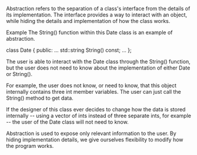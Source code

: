 Abstraction refers to the separation of a class's interface from the details of its implementation. The interface provides a way to interact with an object, while hiding the details and implementation of how the class works.

Example
The String() function within this Date class is an example of abstraction.

class Date {
 public:
  ...
  std::string String() const;
  ...
};

The user is able to interact with the Date class through the String() function, but the user does not need to know about the implementation of either Date or String().

For example, the user does not know, or need to know, that this object internally contains three int member variables. The user can just call the String() method to get data.

If the designer of this class ever decides to change how the data is stored internally -- using a vector of ints instead of three separate ints, for example -- the user of the Date class will not need to know.

Abstraction is used to expose only relevant information to the user. By hiding implementation details, we give ourselves flexibility to modify how the program works.
